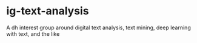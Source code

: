 # ig-text-analysis
A dh interest group around digital text analysis, text mining, deep learning with text, and the like
